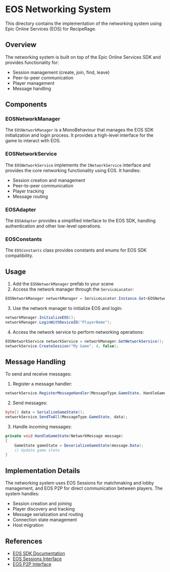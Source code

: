 # EOS Networking System

This directory contains the implementation of the networking system using Epic Online Services (EOS) for RecipeRage.

## Overview

The networking system is built on top of the Epic Online Services SDK and provides functionality for:

- Session management (create, join, find, leave)
- Peer-to-peer communication
- Player management
- Message handling

## Components

### EOSNetworkManager

The `EOSNetworkManager` is a MonoBehaviour that manages the EOS SDK initialization and login process. It provides a high-level interface for the game to interact with EOS.

### EOSNetworkService

The `EOSNetworkService` implements the `INetworkService` interface and provides the core networking functionality using EOS. It handles:

- Session creation and management
- Peer-to-peer communication
- Player tracking
- Message routing

### EOSAdapter

The `EOSAdapter` provides a simplified interface to the EOS SDK, handling authentication and other low-level operations.

### EOSConstants

The `EOSConstants` class provides constants and enums for EOS SDK compatibility.

## Usage

1. Add the `EOSNetworkManager` prefab to your scene
2. Access the network manager through the `ServiceLocator`:

```csharp
EOSNetworkManager networkManager = ServiceLocator.Instance.Get<EOSNetworkManager>();
```

3. Use the network manager to initialize EOS and login:

```csharp
networkManager.InitializeEOS();
networkManager.LoginWithDeviceID("PlayerName");
```

4. Access the network service to perform networking operations:

```csharp
EOSNetworkService networkService = networkManager.GetNetworkService();
networkService.CreateSession("My Game", 4, false);
```

## Message Handling

To send and receive messages:

1. Register a message handler:

```csharp
networkService.RegisterMessageHandler(MessageType.GameState, HandleGameState);
```

2. Send messages:

```csharp
byte[] data = SerializeGameState();
networkService.SendToAll(MessageType.GameState, data);
```

3. Handle incoming messages:

```csharp
private void HandleGameState(NetworkMessage message)
{
    GameState gameState = DeserializeGameState(message.Data);
    // Update game state
}
```

## Implementation Details

The networking system uses EOS Sessions for matchmaking and lobby management, and EOS P2P for direct communication between players. The system handles:

- Session creation and joining
- Player discovery and tracking
- Message serialization and routing
- Connection state management
- Host migration

## References

- [EOS SDK Documentation](https://dev.epicgames.com/docs/services/en-US/)
- [EOS Sessions Interface](https://dev.epicgames.com/docs/services/en-US/Interfaces/Sessions/index.html)
- [EOS P2P Interface](https://dev.epicgames.com/docs/services/en-US/Interfaces/P2P/index.html)
